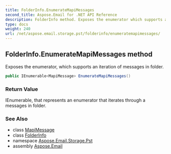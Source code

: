 ```yaml
---
title: FolderInfo.EnumerateMapiMessages
second_title: Aspose.Email for .NET API Reference
description: FolderInfo method. Exposes the enumerator which supports an iteration of messages in folder
type: docs
weight: 240
url: /net/aspose.email.storage.pst/folderinfo/enumeratemapimessages/
---
```

## FolderInfo.EnumerateMapiMessages method

Exposes the enumerator, which supports an iteration of messages in folder.

```csharp
public IEnumerable<MapiMessage> EnumerateMapiMessages()
```

### Return Value

IEnumerable, that represents an enumerator that iterates through a messages in folder.

### See Also

* class [MapiMessage](../../../aspose.email.mapi/mapimessage/)
* class [FolderInfo](../)
* namespace [Aspose.Email.Storage.Pst](../../folderinfo/)
* assembly [Aspose.Email](../../../)


